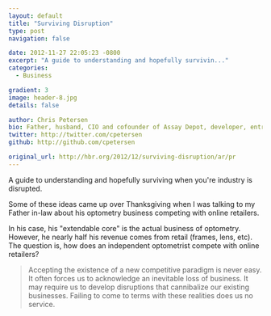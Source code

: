 ```yaml
---
layout: default
title: "Surviving Disruption"
type: post
navigation: false

date: 2012-11-27 22:05:23 -0800
excerpt: "A guide to understanding and hopefully survivin..."
categories:
  - Business

gradient: 3
image: header-8.jpg
details: false

author: Chris Petersen
bio: Father, husband, CIO and cofounder of Assay Depot, developer, entrepreneur and technologist.
twitter: http://twitter.com/cpetersen
github: http://github.com/cpetersen

original_url: http://hbr.org/2012/12/surviving-disruption/ar/pr
---
```



A guide to understanding and hopefully surviving when you're industry is disrupted.

Some of these ideas came up over Thanksgiving when I was talking to my Father in-law about his optometry business competing with online retailers.

In his case, his "extendable core" is the actual business of optometry. However, he nearly half his revenue comes from retail (frames, lens, etc). The question is, how does an independent optometrist compete with online retailers?

 > Accepting the existence of a new competitive paradigm is never easy. It often forces us to acknowledge an inevitable loss of business. It may require us to develop disruptions that cannibalize our existing businesses. Failing to come to terms with these realities does us no service.

